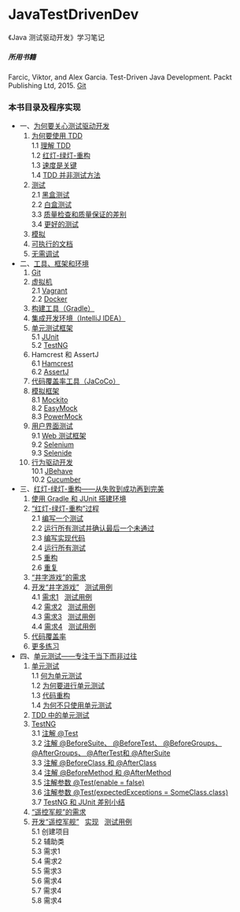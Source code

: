 # JavaTestDrivenDev
《Java 测试驱动开发》学习笔记
##### 所用书籍 #####
Farcic, Viktor, and Alex Garcia. Test-Driven Java Development. Packt Publishing Ltd, 2015. [Git](https://bitbucket.org/vfarcic)
### 本书目录及程序实现 ###
 - 一、[为何要关心测试驱动开发](src/main/java/com/java/testdriven/chapter01)
    1. [为何要使用 TDD](src/main/java/com/java/testdriven/chapter01/Course10WhyTDD.java)  
    	1.1	[理解 TDD](src/main/java/com/java/testdriven/chapter01/Course11Understanding.java)  
    	1.2	[红灯-绿灯-重构](src/main/java/com/java/testdriven/chapter01/Course12RedGreenRefactor.java)  
    	1.3	[速度是关键](src/main/java/com/java/testdriven/chapter01/Course13SpeedIsKey.java)  
    	1.4	[TDD 并非测试方法](src/main/java/com/java/testdriven/chapter01/Course14NotTesting.java) 
    2.	[测试](src/main/java/com/java/testdriven/chapter01/Course20Testing.java)  
    	2.1	[黑盒测试](src/main/java/com/java/testdriven/chapter01/Course21BlackBoxTesting.java)  
    	2.2	[白盒测试](src/main/java/com/java/testdriven/chapter01/Course22WhiteBoxTesting.java)  
    	3.3	[质量检查和质量保证的差别](src/main/java/com/java/testdriven/chapter01/Course23QCandQA.java)  
    	3.4	[更好的测试](src/main/java/com/java/testdriven/chapter01/Course24BetterTests.java)  
    3.	[模拟](src/main/java/com/java/testdriven/chapter01/Course3Mocking.java)
    4.	[可执行的文档](src/main/java/com/java/testdriven/chapter01/Course4ExecutableDocument.java)
    5.	[无需调试](src/main/java/com/java/testdriven/chapter01/Course5NoDebugging.java)  
- 二、[工具、框架和环境](src/main/java/com/java/testdriven/chapter02)
    1.	[Git](src/main/java/com/java/testdriven/chapter02/Course01Git.java)
    2.	[虚拟机](src/main/java/com/java/testdriven/chapter02/Course020VirtualMachines.java)   
    	2.1	[Vagrant](src/main/java/com/java/testdriven/chapter02/Course021Vagrant.java)  
    	2.2	[Docker](src/main/java/com/java/testdriven/chapter02/Course022Docker.java)  
    3.	[构建工具（Gradle）](src/main/java/com/java/testdriven/chapter02/Course03BuildTools.java)
    4.	[集成开发环境（IntelliJ IDEA）](src/main/java/com/java/testdriven/chapter02/Course04DevEnvironment.java)
    5.	[单元测试框架](src/main/java/com/java/testdriven/chapter02/Course050UnitTesting.java)  
    	5.1	[JUnit](src/main/java/com/java/testdriven/chapter02/Course051JUnit.java)  
    	5.2	[TestNG](src/main/java/com/java/testdriven/chapter02/Course052TestNG.java)  
    6.	Hamcrest 和 AssertJ  
    	6.1	[Hamcrest](src/main/java/com/java/testdriven/chapter02/Course061Hamcrest.java)  
    	6.2	[AssertJ](src/main/java/com/java/testdriven/chapter02/Course062AssertJ.java)  
    7.	[代码覆盖率工具（JaCoCo）](src/main/java/com/java/testdriven/chapter02/Course07JaCoCo.java)
    8.	[模拟框架](src/main/java/com/java/testdriven/chapter02/Course080MockingFrameworks.java)  
    	8.1	[Mockito](src/main/java/com/java/testdriven/chapter02/Course081Mockito.java)  
    	8.2	[EasyMock](src/main/java/com/java/testdriven/chapter02/Course082EasyMock.java)  
    	8.3	[PowerMock](src/main/java/com/java/testdriven/chapter02/Course083PowerMock.java)  
    9.	[用户界面测试](src/main/java/com/java/testdriven/chapter02/Course090UserInterfaceTesting.java)  
    	9.1	[Web 测试框架](src/main/java/com/java/testdriven/chapter02/Course091WebTesting.java)  
    	9.2	[Selenium](src/main/java/com/java/testdriven/chapter02/Course092Selenium.java)  
    	9.3	[Selenide](src/main/java/com/java/testdriven/chapter02/Course093Selenide.java)  
    10.	[行为驱动开发](src/main/java/com/java/testdriven/chapter02/Course100BehaviorDrivenDev.java)  
    	10.1	[JBehave](src/main/java/com/java/testdriven/chapter02/Course101JBehave.java)  
    	10.2	[Cucumber](src/main/java/com/java/testdriven/chapter02/Course102Cucumber.java)  
- 三、[红灯-绿灯-重构——从失败到成功再到完美](src/main/java/com/java/testdriven/chapter03)  
    1.	[使用 Gradle 和 JUnit 搭建环境](src/main/java/com/java/testdriven/chapter03/Course1SetEnvironment.java)  
    2.	[“红灯-绿灯-重构”过程](src/main/java/com/java/testdriven/chapter03/Course20Process.java)   
    	2.1	[编写一个测试](src/main/java/com/java/testdriven/chapter03/Course21WriteTest.java)  
    	2.2	[运行所有测试并确认最后一个未通过](src/main/java/com/java/testdriven/chapter03/Course22LastOneFailing.java)  
    	2.3	[编写实现代码](src/main/java/com/java/testdriven/chapter03/Course23WriteCode.java)  
    	2.4	[运行所有测试](src/main/java/com/java/testdriven/chapter03/Course24RunAllTests.java)  
    	2.5	[重构](src/main/java/com/java/testdriven/chapter03/Course25Refactor.java)  
    	2.6	[重复](src/main/java/com/java/testdriven/chapter03/Course26Repeat.java)  
    3.	[“井字游戏”的需求](src/main/java/com/java/testdriven/chapter03/Course3TicTacToe.java)
    4.	[开发“井字游戏”](src/main/java/com/java/testdriven/chapter03/Course4DevTicTacToeAll.java)&nbsp;&nbsp;&nbsp;[测试用例](src/test/java/com/java/testdriven/chapter03/Course4DevTicTacToeAllTest.java)   
    	4.1	[需求1](src/main/java/com/java/testdriven/chapter03/Course4DevTicTacToe1.java)&nbsp;&nbsp;&nbsp;[测试用例](src/test/java/com/java/testdriven/chapter03/Course4DevTicTacToe1Test.java)  
    	4.2	[需求2](src/main/java/com/java/testdriven/chapter03/Course4DevTicTacToe2.java)&nbsp;&nbsp;&nbsp;[测试用例](src/test/java/com/java/testdriven/chapter03/Course4DevTicTacToe2Test.java)  
    	4.3	[需求3](src/main/java/com/java/testdriven/chapter03/Course4DevTicTacToe3.java)&nbsp;&nbsp;&nbsp;[测试用例](src/test/java/com/java/testdriven/chapter03/Course4DevTicTacToe3Test.java)  
    	4.4	[需求4](src/main/java/com/java/testdriven/chapter03/Course4DevTicTacToe4.java)&nbsp;&nbsp;&nbsp;[测试用例](src/test/java/com/java/testdriven/chapter03/Course4DevTicTacToe4Test.java)  
    5.	[代码覆盖率](src/main/java/com/java/testdriven/chapter03/Course5CodeCoverage.java)
    6. [更多练习](src/main/java/com/java/testdriven/chapter03/Course6MoreExercises.java)  
- 四、[单元测试——专注于当下而非过往](src/main/java/com/java/testdriven/chapter04)  
     1.	[单元测试](src/main/java/com/java/testdriven/chapter04/Course10UnitTesting.java)  
     	1.1	[何为单元测试](src/main/java/com/java/testdriven/chapter04/Course11WhatUnitTesting.java)  
     	1.2	[为何要进行单元测试](src/main/java/com/java/testdriven/chapter04/Course12WhyUnitTesting.java)  
     	1.3	[代码重构](src/main/java/com/java/testdriven/chapter04/Course13CodeRefactor.java)  
     	1.4	[为何不只使用单元测试](src/main/java/com/java/testdriven/chapter04/Course14NotExclusively.java)  
     2.	[TDD 中的单元测试](src/main/java/com/java/testdriven/chapter04/Course2UnitTestingWithTDD.java)   
     3.	[TestNG](src/main/java/com/java/testdriven/chapter04/Course30TestNG.java)  
     	3.1	[注解 @Test](src/main/java/com/java/testdriven/chapter04/Course31Test.java)  
     	3.2	[注解 @BeforeSuite、 @BeforeTest、 @BeforeGroups、 @AfterGroups、 @AfterTest和 @AfterSuite](src/main/java/com/java/testdriven/chapter04/Course32BeforeSuite.java)  
     	3.3	[注解 @BeforeClass 和 @AfterClass](src/main/java/com/java/testdriven/chapter04/Course33BeforeClass.java)  
     	3.4	[注解 @BeforeMethod 和 @AfterMethod](src/main/java/com/java/testdriven/chapter04/Course34BeforeMethod.java)  
     	3.5	[注解参数 @Test(enable = false)](src/main/java/com/java/testdriven/chapter04/Course35Enable.java)  
     	3.6	[注解参数 @Test(expectedExceptions = SomeClass.class)](src/main/java/com/java/testdriven/chapter04/Course36ExpectedExceptions.java)   
     	3.7	[TestNG 和 JUnit 差别小结](src/main/java/com/java/testdriven/chapter04/Course37vsJUnit.java)   
     4.	[“遥控军舰”的需求](src/main/java/com/java/testdriven/chapter04/Course4Ship.java)   
     5.	[开发“遥控军舰”](src/main/java/com/java/testdriven/chapter04/Course5DevShipAll.java)&nbsp;&nbsp;&nbsp;[实现](src/main/java/com/java/testdriven/chapter04/Ship.java)&nbsp;&nbsp;&nbsp;[测试用例](src/test/java/com/java/testdriven/chapter04/ShipSpec.java)   
     	5.1	创建项目    
     	5.2	辅助类   
     	5.3	需求1  
     	5.4	需求2  
     	5.5	需求3  
     	5.6	需求4  
     	5.7	需求4  
     	5.8	需求4